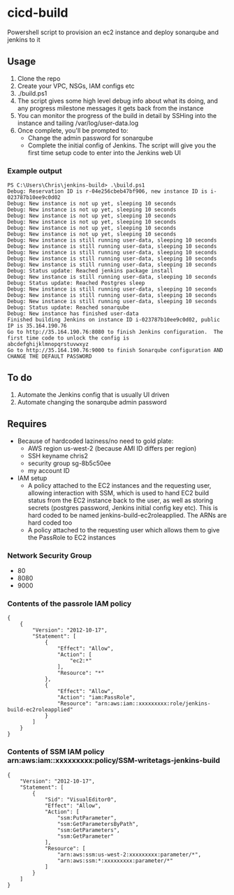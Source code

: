 # cicd-build
Powershell script to provision an ec2 instance and deploy sonarqube and jenkins to it

## Usage
1. Clone the repo
2. Create your VPC, NSGs, IAM configs etc
3. ./build.ps1
4. The script gives some high level debug info about what its doing, and any progress milestone messages it gets back from the instance
5. You can monitor the progress of the build in detail by SSHing into the instance and tailing /var/log/user-data.log
6. Once complete, you'll be prompted to:
    - Change the admin password for sonarqube
    - Complete the initial config of Jenkins.  The script will give you the first time setup code to enter into the Jenkins web UI

### Example output
````
PS C:\Users\Chris\jenkins-build> .\build.ps1
Debug: Reservation ID is r-04e256cbeb47bf906, new instance ID is i-023787b10ee9c0d02
Debug: New instance is not up yet, sleeping 10 seconds
Debug: New instance is not up yet, sleeping 10 seconds
Debug: New instance is not up yet, sleeping 10 seconds
Debug: New instance is not up yet, sleeping 10 seconds
Debug: New instance is not up yet, sleeping 10 seconds
Debug: New instance is not up yet, sleeping 10 seconds
Debug: New instance is still running user-data, sleeping 10 seconds
Debug: New instance is still running user-data, sleeping 10 seconds
Debug: New instance is still running user-data, sleeping 10 seconds
Debug: New instance is still running user-data, sleeping 10 seconds
Debug: New instance is still running user-data, sleeping 10 seconds
Debug: Status update: Reached jenkins package install
Debug: New instance is still running user-data, sleeping 10 seconds
Debug: Status update: Reached Postgres sleep
Debug: New instance is still running user-data, sleeping 10 seconds
Debug: New instance is still running user-data, sleeping 10 seconds
Debug: New instance is still running user-data, sleeping 10 seconds
Debug: Status update: Reached sonarqube
Debug: New instance has finished user-data
Finished building Jenkins on instance ID i-023787b10ee9c0d02, public IP is 35.164.190.76
Go to http://35.164.190.76:8080 to finish Jenkins configuration.  The first time code to unlock the config is
abcdefghijklmnopqrstuvwxyz
Go to http://35.164.190.76:9000 to finish Sonarqube configuration AND CHANGE THE DEFAULT PASSWORD
````

## To do
1. Automate the Jenkins config that is usually UI driven
2. Automate changing the sonarqube admin password

## Requires
- Because of hardcoded laziness/no need to gold plate:
    - AWS region us-west-2 (because AMI ID differs per region)
    - SSH keyname chris2
    - security group sg-8b5c50ee
    - my account ID
- IAM setup
    - A policy attached to the EC2 instances and the requesting user, allowing interaction with SSM, which is used to hand EC2 build status from the EC2 instance back to the user, as well as storing secrets (postgres password, Jenkins initial config key etc).  This is hard coded to be named jenkins-build-ec2roleapplied.  The ARNs are hard coded too
    - A policy attached to the requesting user which allows them to give the PassRole to EC2 instances

### Network Security Group
- 80
- 8080
- 9000

### Contents of the passrole IAM policy
```
{
    {
        "Version": "2012-10-17",
        "Statement": [
            {
                "Effect": "Allow",
                "Action": [
                    "ec2:*"
                ],
                "Resource": "*"
            },
            {
                "Effect": "Allow",
                "Action": "iam:PassRole",
                "Resource": "arn:aws:iam::xxxxxxxxx:role/jenkins-build-ec2roleapplied"
            }
        ]
    }
}
```
### Contents of SSM IAM policy arn:aws:iam::xxxxxxxxx:policy/SSM-writetags-jenkins-build
```
{
    "Version": "2012-10-17",
    "Statement": [
        {
            "Sid": "VisualEditor0",
            "Effect": "Allow",
            "Action": [
                "ssm:PutParameter",
                "ssm:GetParametersByPath",
                "ssm:GetParameters",
                "ssm:GetParameter"
            ],
            "Resource": [
                "arn:aws:ssm:us-west-2:xxxxxxxxx:parameter/*",
                "arn:aws:ssm:*:xxxxxxxxx:parameter/*"
            ]
        }
    ]
}
```
